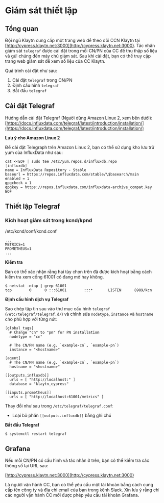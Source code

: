 # Giám sát thiết lập

## Tổng quan <a id="overview"></a>

Đội ngũ Klaytn cung cấp một trang web để theo dõi CCN Klaytn tại [http://cypress.klaytn.net:3000](http://cypress.klaytn.net:3000). Tác nhân giám sát `telegraf` được cài đặt trong mỗi CN/PN của CC để thu thập số liệu và gửi chúng đến máy chủ giám sát. Sau khi cài đặt, bạn có thể truy cập trang web giám sát để xem số liệu của CC Klaytn.

Quá trình cài đặt như sau:

1. Cài đặt `telegraf` trong CN/PN
2. Định cấu hình `telegraf`
3. Bắt đầu `telegraf`

## Cài đặt Telegraf <a id="telegraf-installation"></a>

Hướng dẫn cài đặt Telegraf (Người dùng Amazon Linux 2, xem bên dưới): [https://docs.influxdata.com/telegraf/latest/introduction/installation/](https://docs.influxdata.com/telegraf/latest/introduction/installation/)

**Lưu ý cho Amazon Linux 2**

Để cài đặt Telegraph trên Amazon Linux 2, bạn có thể sử dụng kho lưu trữ yum của InfluxData như sau:

```text
cat <<EOF | sudo tee /etc/yum.repos.d/influxdb.repo
[influxdb]
name = InfluxData Repository - Stable
baseurl = https://repos.influxdata.com/stable/\$basearch/main
enabled = 1
gpgcheck = 1
gpgkey = https://repos.influxdata.com/influxdata-archive_compat.key
EOF
```

## Thiết lập Telegraf <a id="telegraf-setup"></a>

### Kích hoạt giám sát trong kcnd/kpnd <a id="enable-monitoring-in-kcnd-kpnd"></a>

/etc/kcnd/conf/kcnd.conf

```text
...
METRICS=1
PROMETHEUS=1
...
```

**Kiểm tra**

Bạn có thể xác nhận rằng hai tùy chọn trên đã được kích hoạt bằng cách kiểm tra xem cổng 61001 có đang mở hay không.

```text
$ netstat -ntap | grep 61001
tcp        0      0 :::61001        :::*       LISTEN      8989/kcn
```

**Định cấu hình dịch vụ Telegraf**

Sao chép tập tin sau vào thư mục cấu hình `telegraf` (`/etc/telegraf/telegraf.d/`) và chỉnh sửa `nodetype`, `instance` và `hostname` cho phù hợp với từng nút:

```text
[global_tags]
  # Change "cn" to "pn" for PN installation
  nodetype = "cn"

  # The CN/PN name (e.g. `example-cn`, `example-pn`)
  instance = "<hostname>"

[agent]
  # The CN/PN name (e.g. `example-cn`, `example-pn`)
  hostname = "<hostname>"

[[outputs.influxdb]]
  urls = [ "http://localhost:" ]
  database = "klaytn_cypress"

[[inputs.prometheus]]
  urls = [ "http://localhost:61001/metrics" ]
```

Thay đổi như sau trong `/etc/telegraf/telegraf.conf`:

- Loại bỏ phần `[[outputs.influxdb]]` bằng ghi chú

**Bắt đầu Telegraf**

```text
$ systemctl restart telegraf
```

## Grafana <a id="grafana"></a>

Nếu mỗi CN/PN có cấu hình và tác nhân ở trên, bạn có thể kiểm tra các thông số tại URL sau:

[http://cypress.klaytn.net:3000](http://cypress.klaytn.net:3000)

Là người vận hành CC, bạn có thể yêu cầu một tài khoản bằng cách cung cấp tên công ty và địa chỉ email của bạn trong kênh Slack. Xin lưu ý rằng chỉ các người vận hành CC mới được phép yêu cầu tài khoản Grafana.
